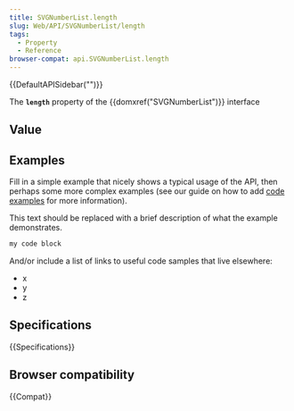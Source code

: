 ```yaml
---
title: SVGNumberList.length
slug: Web/API/SVGNumberList/length
tags:
  - Property
  - Reference
browser-compat: api.SVGNumberList.length
---
```

{{DefaultAPISidebar("")}}

The **`length`** property of the {{domxref("SVGNumberList")}} interface 

## Value



## Examples

Fill in a simple example that nicely shows a typical usage of the API, then perhaps some more complex examples (see our guide on how to add [code examples](/en-US/docs/MDN/Contribute/Structures/Code_examples) for more information).

This text should be replaced with a brief description of what the example demonstrates.

```js
my code block
```

And/or include a list of links to useful code samples that live elsewhere:

*   x
*   y
*   z

## Specifications

{{Specifications}}

## Browser compatibility

{{Compat}}


